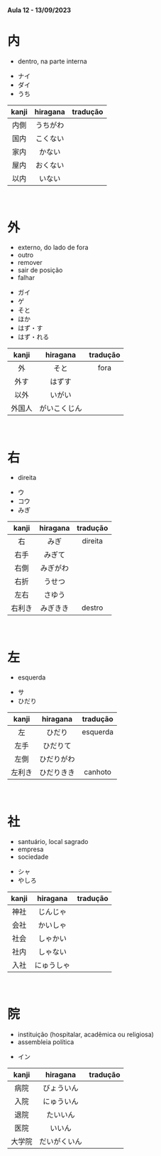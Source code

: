 #### Aula 12 - 13/09/2023


# 内
- dentro, na parte interna

<ul><li>ナイ</li><li>ダイ</li><li>うち</li></ul>

| kanji | hiragana | tradução |
|:---:|:---:|:---:|
| 内側 | うちがわ |  |
| 国内 | こくない |  |
| 家内 | かない |  |
| 屋内 | おくない |  |
| 以内 | いない |  |

<br>


# 外
<ul><li>externo, do lado de fora</li><li>outro</li><li>remover</li><li>sair de posição</li><li>falhar</li></ul>

<ul><li>ガイ</li><li>ゲ</li><li>そと</li><li>ほか</li><li>はず・す</li><li>はず・れる</li></ul>

| kanji | hiragana | tradução |
|:---:|:---:|:---:|
| 外 | そと | fora |
| 外す | はずす |  |
| 以外 | いがい |  |
| 外国人 | がいこくじん |  |

<br>


# 右
- direita

<ul><li>ウ</li><li>コウ</li><li>みぎ</li></ul>

| kanji | hiragana | tradução |
|:---:|:---:|:---:|
| 右 | みぎ | direita |
| 右手 | みぎて |  |
| 右側 | みぎがわ |  |
| 右折 | うせつ |  |
| 左右 | さゆう |  |
| 右利き | みぎきき | destro |

<br>


# 左
- esquerda

<ul><li>サ</li><li>ひだり</li></ul>

| kanji | hiragana | tradução |
|:---:|:---:|:---:|
| 左 | ひだり | esquerda |
| 左手 | ひだりて |  |
| 左側 | ひだりがわ |  |
| 左利き | ひだりきき | canhoto |

<br>


# 社
<ul><li>santuário, local sagrado</li><li>empresa</li><li>sociedade</li></ul>

<ul><li>シャ</li><li>やしろ</li></ul>

| kanji | hiragana | tradução |
|:---:|:---:|:---:|
| 神社 | じんじゃ |  |
| 会社 | かいしゃ |  |
| 社会 | しゃかい |  |
| 社内 | しゃない |  |
| 入社 | にゅうしゃ |  |

<br>


# 院
<ul><li>instituição (hospitalar, acadêmica ou religiosa)</li><li>assembleia política</li></ul>

- イン

| kanji | hiragana | tradução |
|:---:|:---:|:---:|
| 病院 | びょういん |  |
| 入院 | にゅういん |  |
| 退院 | たいいん |  |
| 医院 | いいん |  |
| 大学院 | だいがくいん |  |